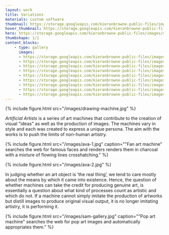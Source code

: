 ```yaml
---
layout: work
title: Variations
materials: custom software
thumbnail: https://storage.googleapis.com/kieranbrowne-public-files/images/variations_53.png
hover_thumbnail: https://storage.googleapis.com/kieranbrowne-public-files/images/variations_3.png
hero: https://storage.googleapis.com/kieranbrowne-public-files/images/variations_53.png
thumbshape: 1/1
content_blocks:
    - type: gallery
      images:
      - https://storage.googleapis.com/kieranbrowne-public-files/images/variations_53.png
      - https://storage.googleapis.com/kieranbrowne-public-files/images/variations_2.png
      - https://storage.googleapis.com/kieranbrowne-public-files/images/variations_3.png
      - https://storage.googleapis.com/kieranbrowne-public-files/images/variations_7.png
      - https://storage.googleapis.com/kieranbrowne-public-files/images/variations_8.png
      - https://storage.googleapis.com/kieranbrowne-public-files/images/variations_9.png
      - https://storage.googleapis.com/kieranbrowne-public-files/images/variations_4.png
      - https://storage.googleapis.com/kieranbrowne-public-files/images/variations_5.png
      - https://storage.googleapis.com/kieranbrowne-public-files/images/variations_6.png
---
```


{% include figure.html src="/images/drawing-machine.jpg" %}

*Artificial Artists* is a series of art machines that contribute to the creation of visual "ideas" as well as the production of images. 
The machines vary in style and each was created to express a unique persona. The aim with the works is to push the limits of non-human artistry.


{% include figure.html src="/images/ava-1.jpg" caption="\"Fan art machine\" searches the web for famous faces and renders renders them in charcoal with a mixture of flowing lines crosshatching." %}

{% include figure.html src="/images/ava-2.jpg" %}

In judging whether an art object is ‘the real thing’, we tend to care mostly about the means by which it came into existence. Hence, the question of whether machines can take the credit for producing genuine art, is essentially a question about what kind of processes count as artistic and which do not. If a machine cannot simply imitate the production of artworks  but distill images to produce original visual output, it is no longer imitating artistry, it is performing it.


{% include figure.html src="/images/sam-gallery.jpg" caption="\"Pop art machine\" searches the web for pop art images and automatically appropriates them." %}


